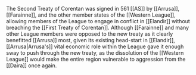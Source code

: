 The Second Treaty of Corentan was signed in 561 [[AS]] by [[Arrusa]], [[Farainne]], and the other member states of the [[Western League]], allowing members of the League to engage in conflict in [[Elandir]] without breaching the [[First Treaty of Corentan]]. Although [[Farainne]] and many other League members were opposed to the new treaty as it clearly benefitted [[Arrusa]] most, given its existing head-start in [[Elandir]], [[Arrusa|Arrusa's]] vital economic role within the League gave it enough sway to push through the new treaty, as the dissolution of the [[Western League]] would make the entire region vulnerable to aggression from the [[Daira]] once again.
